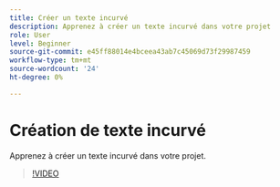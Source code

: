 ```yaml
---
title: Créer un texte incurvé
description: Apprenez à créer un texte incurvé dans votre projet
role: User
level: Beginner
source-git-commit: e45ff88014e4bceea43ab7c45069d73f29987459
workflow-type: tm+mt
source-wordcount: '24'
ht-degree: 0%

---
```


# Création de texte incurvé

Apprenez à créer un texte incurvé dans votre projet.

>[!VIDEO](https://video.tv.adobe.com/v/3420224?quality=12&learn=on&hidetitle=true)
